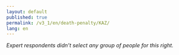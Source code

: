 ```yaml
---
layout: default
published: true
permalink: /v3_1/en/death-penalty/KAZ/
lang: en
---
```

_Expert respondents didn’t select any group of people for this right._
